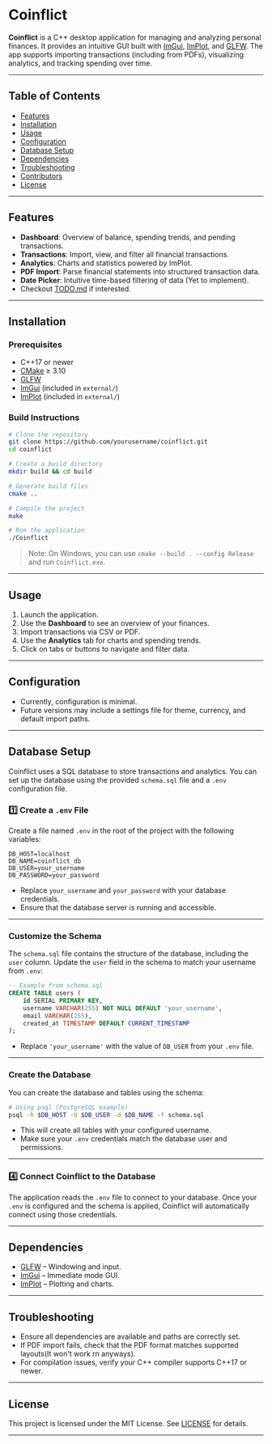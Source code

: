 

# Coinflict

**Coinflict** is a C++ desktop application for managing and analyzing personal finances. It provides an intuitive GUI built with [ImGui](https://github.com/ocornut/imgui), [ImPlot](https://github.com/epezent/implot), and [GLFW](https://www.glfw.org/). The app supports importing transactions (including from PDFs), visualizing analytics, and tracking spending over time.

---

## Table of Contents

* [Features](#features)
* [Installation](#installation)
* [Usage](#usage)
* [Configuration](#configuration)
* [Database Setup](#database-setup)
* [Dependencies](#dependencies)
* [Troubleshooting](#troubleshooting)
* [Contributors](#contributors)
* [License](#license)

---

## Features

* **Dashboard**: Overview of balance, spending trends, and pending transactions.
* **Transactions**: Import, view, and filter all financial transactions.
* **Analytics**: Charts and statistics powered by ImPlot.
* **PDF Import**: Parse financial statements into structured transaction data.
* **Date Picker**: Intuitive time-based filtering of data (Yet to implement).
* Checkout [TODO.md](app/TODO.md) if interested.

---

## Installation

### Prerequisites

* C++17 or newer
* [CMake](https://cmake.org/) ≥ 3.10
* [GLFW](https://www.glfw.org/)
* [ImGui](https://github.com/ocornut/imgui) (included in `external/`)
* [ImPlot](https://github.com/epezent/implot) (included in `external/`)

### Build Instructions

```bash
# Clone the repository
git clone https://github.com/yourusername/coinflict.git
cd coinflict

# Create a build directory
mkdir build && cd build

# Generate build files
cmake ..

# Compile the project
make

# Run the application
./Coinflict
```

> Note: On Windows, you can use `cmake --build . --config Release` and run `Coinflict.exe`.

---

## Usage

1. Launch the application.
2. Use the **Dashboard** to see an overview of your finances.
3. Import transactions via CSV or PDF.
4. Use the **Analytics** tab for charts and spending trends.
5. Click on tabs or buttons to navigate and filter data.

---

## Configuration

* Currently, configuration is minimal.
* Future versions may include a settings file for theme, currency, and default import paths.

---

## Database Setup

Coinflict uses a SQL database to store transactions and analytics. You can set up the database using the provided `schema.sql` file and a `.env` configuration file.

### 1️⃣ Create a `.env` File

Create a file named `.env` in the root of the project with the following variables:

```env
DB_HOST=localhost
DB_NAME=coinflict_db
DB_USER=your_username
DB_PASSWORD=your_password
```

* Replace `your_username` and `your_password` with your database credentials.
* Ensure that the database server is running and accessible.

---

### Customize the Schema

The `schema.sql` file contains the structure of the database, including the `user` column. Update the `user` field in the schema to match your username from `.env`:

```sql
-- Example from schema.sql
CREATE TABLE users (
    id SERIAL PRIMARY KEY,
    username VARCHAR(255) NOT NULL DEFAULT 'your_username',
    email VARCHAR(255),
    created_at TIMESTAMP DEFAULT CURRENT_TIMESTAMP
);
```

* Replace `'your_username'` with the value of `DB_USER` from your `.env` file.

---

### Create the Database

You can create the database and tables using the schema:

```bash
# Using psql (PostgreSQL example)
psql -h $DB_HOST -U $DB_USER -d $DB_NAME -f schema.sql
```

* This will create all tables with your configured username.
* Make sure your `.env` credentials match the database user and permissions.

---

### 4️⃣ Connect Coinflict to the Database

The application reads the `.env` file to connect to your database. Once your `.env` is configured and the schema is applied, Coinflict will automatically connect using those credentials.

---

## Dependencies

* [GLFW](https://www.glfw.org/) – Windowing and input.
* [ImGui](https://github.com/ocornut/imgui) – Immediate mode GUI.
* [ImPlot](https://github.com/epezent/implot) – Plotting and charts.

---

## Troubleshooting

* Ensure all dependencies are available and paths are correctly set.
* If PDF import fails, check that the PDF format matches supported layouts(It won't work rn anyways).
* For compilation issues, verify your C++ compiler supports C++17 or newer.

---

## License

This project is licensed under the MIT License. See [LICENSE](LICENSE) for details.

---
